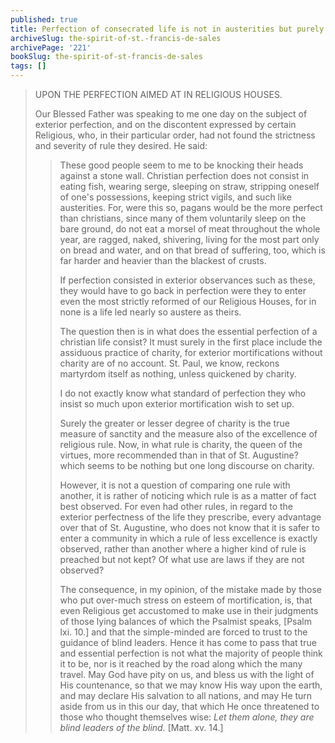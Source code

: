 ```yaml
---
published: true
title: Perfection of consecrated life is not in austerities but purely in Love of God
archiveSlug: the-spirit-of-st.-francis-de-sales
archivePage: '221'
bookSlug: the-spirit-of-st-francis-de-sales
tags: []
---
```


> UPON THE PERFECTION AIMED AT IN RELIGIOUS HOUSES.
>
> Our Blessed Father was speaking to me one day on the subject of exterior perfection, and on the discontent expressed by certain Religious, who, in their particular order, had not found the strictness and severity of rule they desired. He said:
>
>> These good people seem to me to be knocking their heads against a stone wall. Christian perfection does not consist in eating fish, wearing serge, sleeping on straw, stripping oneself of one's possessions, keeping strict vigils, and such like austerities. For, were this so, pagans would be the more perfect than christians, since many of them voluntarily sleep on the bare ground, do not eat a morsel of meat throughout the whole year, are ragged, naked, shivering, living for the most part only on bread and water, and on that bread of suffering, too, which is far harder and heavier than the blackest of crusts.
>>
>> If perfection consisted in exterior observances such as these, they would have to go back in perfection were they to enter even the most strictly reformed of our Religious Houses, for in none is a life led nearly so austere as theirs.
>>
>> The question then is in what does the essential perfection of a christian life consist? It must surely in the first place include the assiduous practice of charity, for exterior mortifications without charity are of no account. St. Paul, we know, reckons martyrdom itself as nothing, unless quickened by charity.
>>
>> I do not exactly know what standard of perfection they who insist so much upon exterior mortification wish to set up.
>>
>> Surely the greater or lesser degree of charity is the true measure of sanctity and the measure also of the excellence of religious rule. Now, in what rule is charity, the queen of the virtues, more recommended than in that of St. Augustine? which seems to be nothing but one long discourse on charity.
>>
>> However, it is not a question of comparing one rule with another, it is rather of noticing which rule is as a matter of fact best observed. For even had other rules, in regard to the exterior perfectness of the life they prescribe, every advantage over that of St. Augustine, who does not know that it is safer to enter a community in which a rule of less excellence is exactly observed, rather than another where a higher kind of rule is preached but not kept? Of what use are laws if they are not observed?
>>
>> The consequence, in my opinion, of the mistake made by those who put over-much stress on esteem of mortification, is, that even Religious get accustomed to make use in their judgments of those lying balances of which the Psalmist speaks, [Psalm lxi. 10.] and that the simple-minded are forced to trust to the guidance of blind leaders. Hence it has come to pass that true and essential perfection is not what the majority of people think it to be, nor is it reached by the road along which the many travel. May God have pity on us, and bless us with the light of His countenance, so that we may know His way upon the earth, and may declare His salvation to all nations, and may He turn aside from us in this our day, that which He once threatened to those who thought themselves wise: *Let them alone, they are blind leaders of the blind.* [Matt. xv. 14.]
